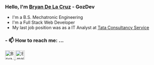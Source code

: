 ### Hello, I'm [Bryan De La Cruz][linkedin] - GozDev


- I'm a B.S. Mechatronic Engineering
- I'm a Full Stack Web Developer
- My last job position was as a IT Analyst at [Tata Consultancy Service][tata]

### - 📫 How to reach me: ...

   <p>
      <a href="https://www.linkedin.com/in/bdelacruz-pucp/">
         <img src="https://www.vectorlogo.zone/logos/linkedin/linkedin-icon.svg" alt="Bryan De La Cruz LinkedIn Profile" height="30" width="30">
      </a>   
      <a align='right' href="mailto:bryan.delacruza@gmail.com">
         <img alt="Email" src="https://www.vectorlogo.zone/logos/gmail/gmail-icon.svg" height="30" width="30"/>
      </a>  
   </p>

<!-- Links -->

[linkedin]: https://www.linkedin.com/in/bdelacruz-pucp/
[tata]: https://www.tcs.com/

